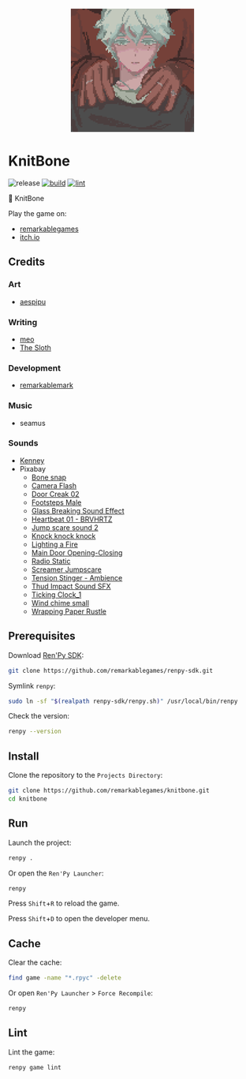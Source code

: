 <p align="center">
  <img src="https://raw.githubusercontent.com/remarkablegames/knitbone/master/game/gui/window_icon.png" alt="KnitBone">
</p>

# KnitBone

![release](https://img.shields.io/github/v/release/remarkablegames/knitbone)
[![build](https://github.com/remarkablegames/knitbone/actions/workflows/build.yml/badge.svg)](https://github.com/remarkablegames/knitbone/actions/workflows/build.yml)
[![lint](https://github.com/remarkablegames/knitbone/actions/workflows/lint.yml/badge.svg)](https://github.com/remarkablegames/knitbone/actions/workflows/lint.yml)

🦴 KnitBone

Play the game on:

- [remarkablegames](https://remarkablegames.org/knitbone)
- [itch.io](https://remarkablegames.itch.io/knitbone)

## Credits

### Art

- [aespipu](https://aespipu.itch.io/)

### Writing

- [meo](https://github.com/mizphawu)
- [The Sloth](https://a-villarroel.itch.io/)

### Development

- [remarkablemark](https://github.com/remarkablemark)

### Music

- seamus

### Sounds

- [Kenney](https://kenney.nl/assets/interface-sounds)
- Pixabay
  - [Bone snap](https://pixabay.com/sound-effects/bone-snap-408148/)
  - [Camera Flash](https://pixabay.com/sound-effects/camera-flash-204151/)
  - [Door Creak 02](https://pixabay.com/sound-effects/door-creak-02-79920/)
  - [Footsteps Male](https://pixabay.com/sound-effects/footsteps-male-362053/)
  - [Glass Breaking Sound Effect](https://pixabay.com/sound-effects/glass-breaking-sound-effect-240679/)
  - [Heartbeat 01 - BRVHRTZ](https://pixabay.com/sound-effects/heartbeat-01-brvhrtz-225058/)
  - [Jump scare sound 2](https://pixabay.com/sound-effects/jump-scare-sound-2-82831/)
  - [Knock knock knock](https://pixabay.com/sound-effects/knock-knock-knock-40474/)
  - [Lighting a Fire](https://pixabay.com/sound-effects/lighting-a-fire-14421/)
  - [Main Door Opening-Closing](https://pixabay.com/sound-effects/main-door-opening-closing-38280/)
  - [Radio Static](https://pixabay.com/sound-effects/radio-static-323621/)
  - [Screamer Jumpscare](https://pixabay.com/sound-effects/screamer-jumpscare-66896/)
  - [Tension Stinger - Ambience](https://pixabay.com/sound-effects/tension-stinger-ambience-355381/)
  - [Thud Impact Sound SFX](https://pixabay.com/sound-effects/thud-impact-sound-sfx-379990/)
  - [Ticking Clock_1](https://pixabay.com/sound-effects/ticking-clock-1-27477/)
  - [Wind chime small](https://pixabay.com/sound-effects/wind-chime-small-64660/)
  - [Wrapping Paper Rustle](https://pixabay.com/sound-effects/wrapping-paper-rustle-72405/)

## Prerequisites

Download [Ren'Py SDK](https://www.renpy.org/latest.html):

```sh
git clone https://github.com/remarkablegames/renpy-sdk.git
```

Symlink `renpy`:

```sh
sudo ln -sf "$(realpath renpy-sdk/renpy.sh)" /usr/local/bin/renpy
```

Check the version:

```sh
renpy --version
```

## Install

Clone the repository to the `Projects Directory`:

```sh
git clone https://github.com/remarkablegames/knitbone.git
cd knitbone
```

## Run

Launch the project:

```sh
renpy .
```

Or open the `Ren'Py Launcher`:

```sh
renpy
```

Press `Shift`+`R` to reload the game.

Press `Shift`+`D` to open the developer menu.

## Cache

Clear the cache:

```sh
find game -name "*.rpyc" -delete
```

Or open `Ren'Py Launcher` > `Force Recompile`:

```sh
renpy
```

## Lint

Lint the game:

```sh
renpy game lint
```
